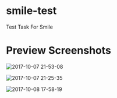# smile-test
Test Task For Smile
# Preview Screenshots

![2017-10-07 21-53-08](https://user-images.githubusercontent.com/13796995/31317844-f879fc6e-ac50-11e7-81bc-bc3f917909a1.png)

![2017-10-07 21-25-35](https://user-images.githubusercontent.com/13796995/31317886-a435337a-ac51-11e7-9a8c-7c3f9592c513.png)

![2017-10-08 17-58-19](https://user-images.githubusercontent.com/13796995/31317936-5d2bef40-ac52-11e7-9f47-e206a83242e8.png)
